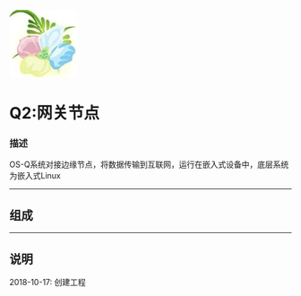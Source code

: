 ﻿[![sites](docs/yimi.png)](http://www.os-q.com)

# Q2:网关节点

### 描述

OS-Q系统对接边缘节点，将数据传输到互联网，运行在嵌入式设备中，底层系统为嵌入式Linux

---

## 组成



---

## 说明


2018-10-17: 创建工程

